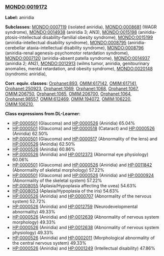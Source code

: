 
### [MONDO:0019172](http://purl.obolibrary.org/obo/MONDO_0019172)
**Label:** aniridia

**Subclasses:** [MONDO:0007119](http://purl.obolibrary.org/obo/MONDO_0007119) (isolated aniridia), [MONDO:0008681](http://purl.obolibrary.org/obo/MONDO_0008681) (WAGR syndrome), [MONDO:0014938](http://purl.obolibrary.org/obo/MONDO_0014938) (aniridia 3; AN3), [MONDO:0015198](http://purl.obolibrary.org/obo/MONDO_0015198) (aniridia-ptosis-intellectual disability-familial obesity syndrome), [MONDO:0015199](http://purl.obolibrary.org/obo/MONDO_0015199) (aniridia-intellectual disability syndrome), [MONDO:0008795](http://purl.obolibrary.org/obo/MONDO_0008795) (aniridia-cerebellar ataxia-intellectual disability syndrome), [MONDO:0008796](http://purl.obolibrary.org/obo/MONDO_0008796) (aniridia-renal agenesis-psychomotor retardation syndrome), [MONDO:0007120](http://purl.obolibrary.org/obo/MONDO_0007120) (aniridia-absent patella syndrome), [MONDO:0014937](http://purl.obolibrary.org/obo/MONDO_0014937) (aniridia 2; AN2), [MONDO:0012913](http://purl.obolibrary.org/obo/MONDO_0012913) (wilms tumor, aniridia, genitourinary anomalies, mental retardation, and obesity syndrome), [MONDO:0020148](http://purl.obolibrary.org/obo/MONDO_0020148) (syndromic aniridia), 

**Corr. equiv. classes:** [Orphanet:893](http://www.orpha.net/ORDO/Orphanet_893), [OMIM:617142](http://purl.obolibrary.org/obo/OMIM_617142), [OMIM:617141](http://purl.obolibrary.org/obo/OMIM_617141), [Orphanet:250923](http://www.orpha.net/ORDO/Orphanet_250923), [Orphanet:1069](http://www.orpha.net/ORDO/Orphanet_1069), [Orphanet:1068](http://www.orpha.net/ORDO/Orphanet_1068), [Orphanet:1067](http://www.orpha.net/ORDO/Orphanet_1067), [OMIM:206750](http://purl.obolibrary.org/obo/OMIM_206750), [Orphanet:1065](http://www.orpha.net/ORDO/Orphanet_1065), [OMIM:206700](http://purl.obolibrary.org/obo/OMIM_206700), [Orphanet:1064](http://www.orpha.net/ORDO/Orphanet_1064), [Orphanet:98557](http://www.orpha.net/ORDO/Orphanet_98557), [OMIM:612469](http://purl.obolibrary.org/obo/OMIM_612469), [OMIM:194072](http://purl.obolibrary.org/obo/OMIM_194072), [OMIM:106220](http://purl.obolibrary.org/obo/OMIM_106220), [OMIM:106210](http://purl.obolibrary.org/obo/OMIM_106210), 

**Class expressions from DL-Learner:**

- [HP:0000501](http://purl.obolibrary.org/obo/HP_0000501) (Glaucoma) and [HP:0000526](http://purl.obolibrary.org/obo/HP_0000526) (Aniridia) 65.04%
- [HP:0000501](http://purl.obolibrary.org/obo/HP_0000501) (Glaucoma) and [HP:0000518](http://purl.obolibrary.org/obo/HP_0000518) (Cataract) and [HP:0000526](http://purl.obolibrary.org/obo/HP_0000526) (Aniridia) 62.50%
- [HP:0000501](http://purl.obolibrary.org/obo/HP_0000501) (Glaucoma) and [HP:0000517](http://purl.obolibrary.org/obo/HP_0000517) (Abnormality of the lens) and [HP:0000526](http://purl.obolibrary.org/obo/HP_0000526) (Aniridia) 62.50%
- [HP:0000526](http://purl.obolibrary.org/obo/HP_0000526) (Aniridia) 60.86%
- [HP:0000526](http://purl.obolibrary.org/obo/HP_0000526) (Aniridia) and [HP:0012373](http://purl.obolibrary.org/obo/HP_0012373) (Abnormal eye physiology) 60.06%
- [HP:0000501](http://purl.obolibrary.org/obo/HP_0000501) (Glaucoma) and [HP:0000526](http://purl.obolibrary.org/obo/HP_0000526) (Aniridia) and [HP:0011842](http://purl.obolibrary.org/obo/HP_0011842) (Abnormality of skeletal morphology) 57.22%
- [HP:0000501](http://purl.obolibrary.org/obo/HP_0000501) (Glaucoma) and [HP:0000526](http://purl.obolibrary.org/obo/HP_0000526) (Aniridia) and [HP:0000924](http://purl.obolibrary.org/obo/HP_0000924) (Abnormality of the skeletal system) 57.22%
- [HP:0008055](http://purl.obolibrary.org/obo/HP_0008055) (Aplasia/Hypoplasia affecting the uvea) 54.63%
- [HP:0008053](http://purl.obolibrary.org/obo/HP_0008053) (Aplasia/Hypoplasia of the iris) 54.63%
- [HP:0000526](http://purl.obolibrary.org/obo/HP_0000526) (Aniridia) and [HP:0000707](http://purl.obolibrary.org/obo/HP_0000707) (Abnormality of the nervous system) 52.72%
- [HP:0000526](http://purl.obolibrary.org/obo/HP_0000526) (Aniridia) and [HP:0012759](http://purl.obolibrary.org/obo/HP_0012759) (Neurodevelopmental abnormality) 49.33%
- [HP:0000526](http://purl.obolibrary.org/obo/HP_0000526) (Aniridia) and [HP:0012639](http://purl.obolibrary.org/obo/HP_0012639) (Abnormality of nervous system morphology) 49.33%
- [HP:0000526](http://purl.obolibrary.org/obo/HP_0000526) (Aniridia) and [HP:0012638](http://purl.obolibrary.org/obo/HP_0012638) (Abnormality of nervous system physiology) 49.33%
- [HP:0000526](http://purl.obolibrary.org/obo/HP_0000526) (Aniridia) and [HP:0002011](http://purl.obolibrary.org/obo/HP_0002011) (Morphological abnormality of the central nervous system) 49.33%
- [HP:0000526](http://purl.obolibrary.org/obo/HP_0000526) (Aniridia) and [HP:0001249](http://purl.obolibrary.org/obo/HP_0001249) (Intellectual disability) 47.86%


